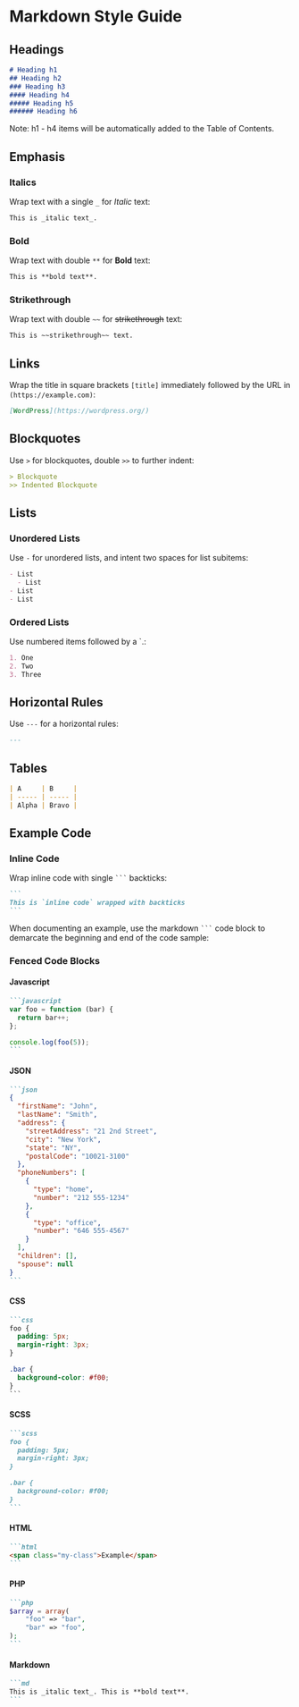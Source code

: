# Markdown Style Guide

## Headings

```md
# Heading h1
## Heading h2
### Heading h3
#### Heading h4
##### Heading h5
###### Heading h6
```

Note: h1 - h4 items will be automatically added to the Table of Contents.

## Emphasis

### Italics

Wrap text with a single `_` for _Italic_ text:

```md
This is _italic text_.
```

### Bold

Wrap text with double `**` for **Bold** text:

```md
This is **bold text**.
```

### Strikethrough

Wrap text with double `~~` for ~~strikethrough~~ text:

```md
This is ~~strikethrough~~ text.
```

## Links

Wrap the title in square brackets `[title]` immediately followed by the URL in `(https://example.com)`:

```md
[WordPress](https://wordpress.org/)
```

## Blockquotes

Use `>` for blockquotes, double `>>` to further indent:

```md
> Blockquote
>> Indented Blockquote
```

## Lists

### Unordered Lists

Use `-` for unordered lists, and intent two spaces for list subitems:

```md
- List
  - List
- List
- List
```

### Ordered Lists

Use numbered items followed by a `.:

```md
1. One
2. Two
3. Three
```

## Horizontal Rules

Use `---` for a horizontal rules:

```md
---
```

## Tables

```md
| A     | B     |
| ----- | ----- |
| Alpha | Bravo |
```

## Example Code

### Inline Code

Wrap inline code with single <code>`\``</code> backticks:

````md
```
This is `inline code` wrapped with backticks
```
````

When documenting an example, use the markdown <code>`\``</code> code block to demarcate the beginning and end of the code sample:

### Fenced Code Blocks

#### Javascript

````md
```javascript
var foo = function (bar) {
  return bar++;
};

console.log(foo(5));
```
````

#### JSON

````md
```json
{
  "firstName": "John",
  "lastName": "Smith",
  "address": {
    "streetAddress": "21 2nd Street",
    "city": "New York",
    "state": "NY",
    "postalCode": "10021-3100"
  },
  "phoneNumbers": [
    {
      "type": "home",
      "number": "212 555-1234"
    },
    {
      "type": "office",
      "number": "646 555-4567"
    }
  ],
  "children": [],
  "spouse": null
}
```
````

#### CSS

````md
```css
foo {
  padding: 5px;
  margin-right: 3px;
}

.bar {
  background-color: #f00;
}
```
````

#### SCSS

````md
```scss
foo {
  padding: 5px;
  margin-right: 3px;
}

.bar {
  background-color: #f00;
}
```
````

#### HTML

````md
```html
<span class="my-class">Example</span>
```
````

#### PHP

````md
```php
$array = array(
    "foo" => "bar",
    "bar" => "foo",
);
```
````

#### Markdown

````md
```md
This is _italic text_. This is **bold text**.
```
````
